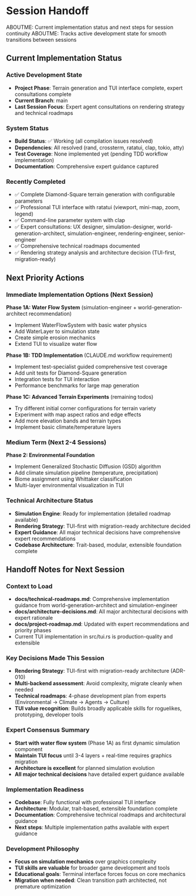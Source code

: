 # Session Handoff

ABOUTME: Current implementation status and next steps for session continuity
ABOUTME: Tracks active development state for smooth transitions between sessions

## Current Implementation Status

### Active Development State
- **Project Phase**: Terrain generation and TUI interface complete, expert consultations complete
- **Current Branch**: main
- **Last Session Focus**: Expert agent consultations on rendering strategy and technical roadmaps

### System Status
- **Build Status**: ✅ Working (all compilation issues resolved)
- **Dependencies**: All resolved (rand, crossterm, ratatui, clap, tokio, atty)
- **Test Coverage**: None implemented yet (pending TDD workflow implementation)
- **Documentation**: Comprehensive expert guidance captured

### Recently Completed
- ✅ Complete Diamond-Square terrain generation with configurable parameters
- ✅ Professional TUI interface with ratatui (viewport, mini-map, zoom, legend)
- ✅ Command-line parameter system with clap
- ✅ Expert consultations: UX designer, simulation-designer, world-generation-architect, simulation-engineer, rendering-engineer, senior-engineer
- ✅ Comprehensive technical roadmaps documented
- ✅ Rendering strategy analysis and architecture decision (TUI-first, migration-ready)

## Next Priority Actions

### Immediate Implementation Options (Next Session)
**Phase 1A: Water Flow System** (simulation-engineer + world-generation-architect recommendation)
- Implement WaterFlowSystem with basic water physics
- Add WaterLayer to simulation state
- Create simple erosion mechanics
- Extend TUI to visualize water flow

**Phase 1B: TDD Implementation** (CLAUDE.md workflow requirement)
- Implement test-specialist guided comprehensive test coverage
- Add unit tests for Diamond-Square generation
- Integration tests for TUI interaction
- Performance benchmarks for large map generation

**Phase 1C: Advanced Terrain Experiments** (remaining todos)
- Try different initial corner configurations for terrain variety
- Experiment with map aspect ratios and edge effects
- Add more elevation bands and terrain types
- Implement basic climate/temperature layers

### Medium Term (Next 2-4 Sessions)
**Phase 2: Environmental Foundation**
- Implement Generalized Stochastic Diffusion (GSD) algorithm
- Add climate simulation pipeline (temperature, precipitation)
- Biome assignment using Whittaker classification
- Multi-layer environmental visualization in TUI

### Technical Architecture Status
- **Simulation Engine**: Ready for implementation (detailed roadmap available)
- **Rendering Strategy**: TUI-first with migration-ready architecture decided
- **Expert Guidance**: All major technical decisions have comprehensive expert recommendations
- **Codebase Architecture**: Trait-based, modular, extensible foundation complete

## Handoff Notes for Next Session

### Context to Load
- **docs/technical-roadmaps.md**: Comprehensive implementation guidance from world-generation-architect and simulation-engineer
- **docs/architecture-decisions.md**: All major architectural decisions with expert rationale
- **docs/project-roadmap.md**: Updated with expert recommendations and priority phases
- Current TUI implementation in src/tui.rs is production-quality and extensible

### Key Decisions Made This Session
- **Rendering Strategy**: TUI-first with migration-ready architecture (ADR-010)
- **Multi-backend assessment**: Avoid complexity, migrate cleanly when needed
- **Technical roadmaps**: 4-phase development plan from experts (Environmental → Climate → Agents → Culture)
- **TUI value recognition**: Builds broadly applicable skills for roguelikes, prototyping, developer tools

### Expert Consensus Summary
- **Start with water flow system** (Phase 1A) as first dynamic simulation component
- **Maintain TUI focus** until 3-4 layers + real-time requires graphics migration
- **Architecture is excellent** for planned simulation evolution
- **All major technical decisions** have detailed expert guidance available

### Implementation Readiness
- **Codebase**: Fully functional with professional TUI interface
- **Architecture**: Modular, trait-based, extensible foundation complete
- **Documentation**: Comprehensive technical roadmaps and architectural guidance
- **Next steps**: Multiple implementation paths available with expert guidance

### Development Philosophy
- **Focus on simulation mechanics** over graphics complexity
- **TUI skills are valuable** for broader game development and tools
- **Educational goals**: Terminal interface forces focus on core mechanics
- **Migration when needed**: Clean transition path architected, not premature optimization